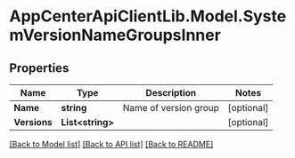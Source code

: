 # AppCenterApiClientLib.Model.SystemVersionNameGroupsInner
## Properties

Name | Type | Description | Notes
------------ | ------------- | ------------- | -------------
**Name** | **string** | Name of version group | [optional] 
**Versions** | **List&lt;string&gt;** |  | [optional] 

[[Back to Model list]](../README.md#documentation-for-models) [[Back to API list]](../README.md#documentation-for-api-endpoints) [[Back to README]](../README.md)

